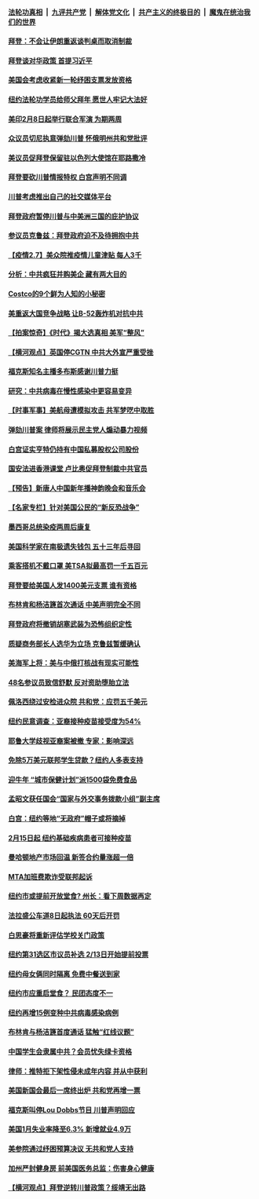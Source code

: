 

####  [法轮功真相](../../../../basic/blob/master/README.md?t=02080601) &nbsp;|&nbsp; [九评共产党](../../../../9ping.md/blob/master/README.md?t=02080601) &nbsp;|&nbsp; [解体党文化](../../../../jtdwh.md/blob/master/README.md?t=02080601)  &nbsp;|&nbsp; [共产主义的终极目的](../../../../gczydzjmd.md/blob/master/README.md?t=02080601) &nbsp;|&nbsp; [魔鬼在统治我们的世界](../../../../mgztzwmdsj.md/blob/master/README.md?t=02080601) 

#### [拜登：不会让伊朗重返谈判桌而取消制裁](../pages/nsc412/n12739113.md?t=02080601) 

#### [拜登谈对华政策 首提习近平](../pages/nsc412/n12739090.md?t=02080601) 

#### [美国会考虑收紧新一轮纾困支票发放资格](../pages/nsc412/n12738944.md?t=02080601) 

#### [纽约法轮功学员给师父拜年  愿世人牢记大法好](../pages/nsc412/n12739020.md?t=02080601) 

#### [美印2月8日起举行联合军演 为期两周](../pages/nsc412/n12738989.md?t=02080601) 

#### [众议员切尼执意弹劾川普 怀俄明州共和党批评](../pages/nsc412/n12738792.md?t=02080601) 

#### [美议员促拜登保留驻以色列大使馆在耶路撒冷](../pages/nsc412/n12738920.md?t=02080601) 

#### [拜登要砍川普情报特权 白宫声明不同调](../pages/nsc412/n12738859.md?t=02080601) 

#### [川普考虑推出自己的社交媒体平台](../pages/nsc412/n12738866.md?t=02080601) 

#### [拜登政府暂停川普与中美洲三国的庇护协议](../pages/nsc412/n12738810.md?t=02080601) 

#### [参议员克鲁兹：拜登政府迫不及待拥抱中共](../pages/nsc412/n12738775.md?t=02080601) 

#### [【疫情2.7】美众院推疫情儿童津贴 每人3千](../pages/nsc412/n12738570.md?t=02080601) 

#### [分析：中共疯狂并购美企 藏有两大目的](../pages/nsc412/n12729410.md?t=02080601) 

#### [Costco的9个鲜为人知的小秘密](../pages/nsc412/n12737653.md?t=02080601) 

#### [美重返大国竞争战略 让B-52轰炸机对抗中共](../pages/nsc412/n12723448.md?t=02080601) 

#### [【拍案惊奇】《时代》揭大选真相 美军“整风”](../pages/nsc412/n12738087.md?t=02080601) 

#### [【横河观点】英国停CGTN 中共大外宣严重受挫](../pages/nsc412/n12738096.md?t=02080601) 

#### [福克斯知名主播多布斯感谢川普力挺](../pages/nsc412/n12738164.md?t=02080601) 

#### [研究：中共病毒在慢性感染中更容易变异](../pages/nsc412/n12738065.md?t=02080601) 

#### [【时事军事】美航母遭模拟攻击 共军梦呓中取胜](../pages/nsc412/n12736060.md?t=02080601) 

#### [弹劾川普案 律师将展示民主党人煽动暴力视频](../pages/nsc412/n12737991.md?t=02080601) 

#### [白宫证实亨特仍持有中国私募股权公司股份](../pages/nsc412/n12737979.md?t=02080601) 

#### [国安法进香港课堂 卢比奥促拜登制裁中共官员](../pages/nsc412/n12737703.md?t=02080601) 

#### [【预告】新唐人中国新年播神韵晚会和音乐会](../pages/nsc412/n12736427.md?t=02080601) 

#### [【名家专栏】针对美国公民的“新反恐战争”](../pages/nsc412/n12737931.md?t=02080601) 

#### [墨西哥总统染疫两周后康复](../pages/nsc412/n12737894.md?t=02080601) 

#### [美国科学家在南极遗失钱包 五十三年后寻回](../pages/nsc412/n12737784.md?t=02080601) 

#### [乘客搭机不戴口罩 美TSA拟最高罚一千五百元](../pages/nsc412/n12737871.md?t=02080601) 

#### [拜登要给美国人发1400美元支票 谁有资格](../pages/nsc412/n12737802.md?t=02080601) 

#### [布林肯和杨洁篪首次通话 中美声明完全不同](../pages/nsc412/n12737763.md?t=02080601) 

#### [拜登政府将撤销胡塞武装为恐怖组织定性](../pages/nsc412/n12737749.md?t=02080601) 

#### [质疑商务部长人选华为立场 克鲁兹暂缓确认](../pages/nsc412/n12737482.md?t=02080601) 

#### [美海军上将：美与中俄打核战有现实可能性](../pages/nsc412/n12736542.md?t=02080601) 

#### [48名参议员致信舒默 反对资助堕胎立法](../pages/nsc412/n12737430.md?t=02080601) 

#### [佩洛西绕过安检进众院 共和党：应罚五千美元](../pages/nsc412/n12737051.md?t=02080601) 

#### [纽约民意调查：亚裔接种疫苗接受度为54%](../pages/nsc412/n12736899.md?t=02080601) 

#### [耶鲁大学歧视亚裔案被撤 专家：影响深远](../pages/nsc412/n12736831.md?t=02080601) 

#### [免除5万美元联邦学生贷款？纽约人多表支持](../pages/nsc412/n12736828.md?t=02080601) 

#### [迎牛年 “城市保健计划”派1500袋免费食品](../pages/nsc412/n12736962.md?t=02080601) 

#### [孟昭文获任国会“国家与外交事务拨款小组”副主席](../pages/nsc412/n12736968.md?t=02080601) 

#### [白宫：纽约等地“无政府”帽子或将摘掉](../pages/nsc412/n12736823.md?t=02080601) 

#### [2月15日起 纽约基础疾病患者可接种疫苗](../pages/nsc412/n12736889.md?t=02080601) 

#### [曼哈顿地产市场回温 新签合约量涨超一倍](../pages/nsc412/n12736834.md?t=02080601) 

#### [MTA加班费欺诈受联邦起诉](../pages/nsc412/n12736826.md?t=02080601) 

#### [纽约市或提前开放堂食? 州长：看下周数据再定](../pages/nsc412/n12736903.md?t=02080601) 

#### [法拉盛公车道8日起执法 60天后开罚](../pages/nsc412/n12736974.md?t=02080601) 

#### [白思豪将重新评估学校关门政策](../pages/nsc412/n12736971.md?t=02080601) 

#### [纽约第31选区市议员补选  2/13日开始提前投票](../pages/nsc412/n12736977.md?t=02080601) 

#### [纽约母女俩同时隔离 免费中餐送到家](../pages/nsc412/n12736965.md?t=02080601) 

#### [纽约市应重启堂食？ 民团态度不一](../pages/nsc412/n12736893.md?t=02080601) 

#### [纽约再增15例变种中共病毒感染病例](../pages/nsc412/n12736896.md?t=02080601) 

#### [布林肯与杨洁篪首度通话 猛触“红线议题”](../pages/nsc412/n12736989.md?t=02080601) 

#### [中国学生会隶属中共？会员忧失绿卡资格](../pages/nsc412/n12736820.md?t=02080601) 

#### [律师：推特拒下架性侵未成年内容 并从中获利](../pages/nsc412/n12736769.md?t=02080601) 

#### [美国新国会最后一席终出炉 共和党再增一票](../pages/nsc412/n12736697.md?t=02080601) 

#### [福克斯叫停Lou Dobbs节目 川普声明回应](../pages/nsc412/n12736675.md?t=02080601) 

#### [美国1月失业率降至6.3% 新增就业4.9万](../pages/nsc412/n12736657.md?t=02080601) 

#### [美参院通过纾困预算决议 无共和党人支持](../pages/nsc412/n12736648.md?t=02080601) 

#### [加州严封健身房 前美国医务总监：伤害身心健康](../pages/nsc412/n12736682.md?t=02080601) 

#### [【横河观点】拜登逆转川普政策？绥靖无出路](../pages/nsc412/n12736556.md?t=02080601) 

